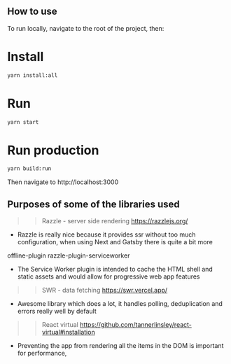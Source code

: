 ## How to use

To run locally, navigate to the root of the project, then:

# Install

```bash
yarn install:all
```

# Run

```bash
yarn start
```

# Run production

```bash
yarn build:run
```

Then navigate to http://localhost:3000

## Purposes of some of the libraries used

> > Razzle - server side rendering https://razzlejs.org/

- Razzle is really nice because it provides ssr without too much configuration, when using Next and Gatsby there is quite a bit more

offline-plugin
razzle-plugin-serviceworker

- The Service Worker plugin is intended to cache the HTML shell and static assets and would allow for progressive web app features

> > SWR - data fetching https://swr.vercel.app/

- Awesome library which does a lot, it handles polling, deduplication and errors really well by default

> > React virtual https://github.com/tannerlinsley/react-virtual#installation

- Preventing the app from rendering all the items in the DOM is important for performance,
